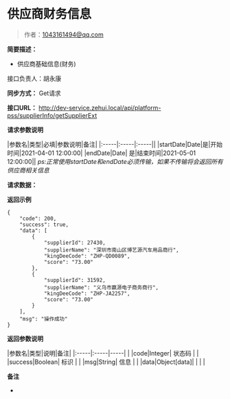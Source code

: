 # 供应商财务信息

> 作者：1043161494@qq.com

**简要描述：**

- 供应商基础信息(财务)

接口负责人：胡永康

**同步方式：**
  Get请求

**接口URL：**
http://dev-service.zehui.local/api/platform-pss/supplierInfo/getSupplierExt


**请求参数说明**

|参数名|类型|必填|参数说明|备注|
|:-----|:-----|:-----||
|startDate|Date|是|开始时间|2021-04-01 12:00:00|
|endDate|Date| 是|结束时间|2021-05-01 12:00:00||
*ps:正常使用startDate和endDate必须传输，如果不传输将会返回所有供应商相关信息*

**请求数据：**

**返回示例**

```
{
    "code": 200,
    "success": true,
    "data": [
        {
            "supplierId": 27430,
            "supplierName": "深圳市南山区博艺源汽车用品商行",
            "kingDeeCode": "ZHP-QD0089",
            "score": "73.00"
        },
        {
            "supplierId": 31592,
            "supplierName": "义乌市赢源电子商务商行",
            "kingDeeCode": "ZHP-JA2257",
            "score": "73.00"
        }
    ],
    "msg": "操作成功"
}
```

**返回参数说明**

|参数名|类型|说明|备注|
|:-----|:-----|-----| |
|code|Integer| 状态码 |  |
|success|Boolean| 标识 |  |
|msg|String| 信息 |  |
|data|Object[data]| | | |

 **备注**

-